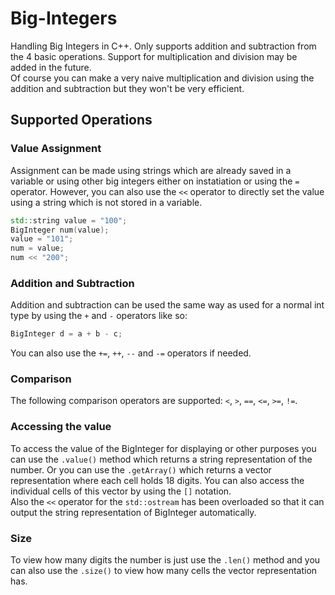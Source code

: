 # Big-Integers
Handling Big Integers in C++.
Only supports addition and subtraction from the 4 basic operations. Support for multiplication and division may be added in the future.
<br>
Of course you can make a very naive multiplication and division using the addition and subtraction but they won't be very efficient.


## Supported Operations
### Value Assignment
Assignment can be made using strings which are already saved in a variable or using other big integers either on instatiation or using the `=` operator. However, you can also use the `<<` operator to directly set the value using a string which is not stored in a variable.
```c++
std::string value = "100";
BigInteger num(value);
value = "101";
num = value;
num << "200";
```

### Addition and Subtraction
Addition and subtraction can be used the same way as used for a normal int type by using the `+` and `-` operators like so:
```c++
BigInteger d = a + b - c;
```
You can also use the `+=`, `++`, `--` and `-=` operators if needed.

### Comparison
The following comparison operators are supported: `<`, `>`, `==`, `<=`, `>=`, `!=`.

### Accessing the value
To access the value of the BigInteger for displaying or other purposes you can use the `.value()` method which returns a string representation of the number. Or you can use the `.getArray()` which returns a vector representation where each cell holds 18 digits. You can also access the individual cells of this vector by using the `[]` notation. 
<br>
Also the `<<` operator for the `std::ostream` has been overloaded so that it can output the string representation of BigInteger automatically.

### Size
To view how many digits the number is just use the `.len()` method and you can also use the `.size()` to view how many cells the vector representation has.



